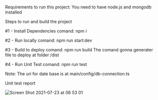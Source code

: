 Requirements to run this project: You need to have node.js and mongodb installed

Steps to run and build the project

#1 - Install Dependencies
 comand: npm i

#2 - Run locally
 comand: npm run start:dev 

#3 - Build to deploy
  comand: npm run build
  The comand gonna generater file to deploy at folder /dist

#4 - Run Unit Test
  comand: npm run test
  
Note: The uri for date base is at main/config/db-connection.ts 

Unit test report

![Screen Shot 2021-07-23 at 06 53 01](https://user-images.githubusercontent.com/11844937/126766585-6adabbf3-4b67-44cc-8ec9-123f197c3ec4.png)
